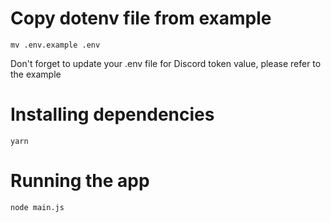 # Copy dotenv file from example
`mv .env.example .env`

Don't forget to update your .env file for Discord token value, please refer to the example

# Installing dependencies
`yarn`


# Running the app
`node main.js`
